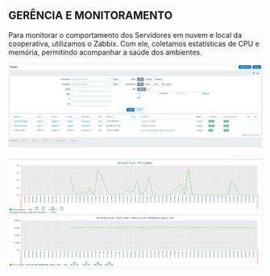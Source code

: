 ## GERÊNCIA E MONITORAMENTO

Para monitorar o comportamento dos Servidores em nuvem e local da cooperativa, utilizamos o Zabbix. Com ele, coletamos estatísticas de CPU e memória, permitindo acompanhar a saúde dos ambientes.

![pkt](https://github.com/ICEI-PUC-Minas-PMV-SI/pmv-si-2025-1-pe5-t2-g2-cooperativa-coopgo/blob/main/docs/hosts.png)

![pkt](https://github.com/ICEI-PUC-Minas-PMV-SI/pmv-si-2025-1-pe5-t2-g2-cooperativa-coopgo/blob/main/docs/imggithub.png)

